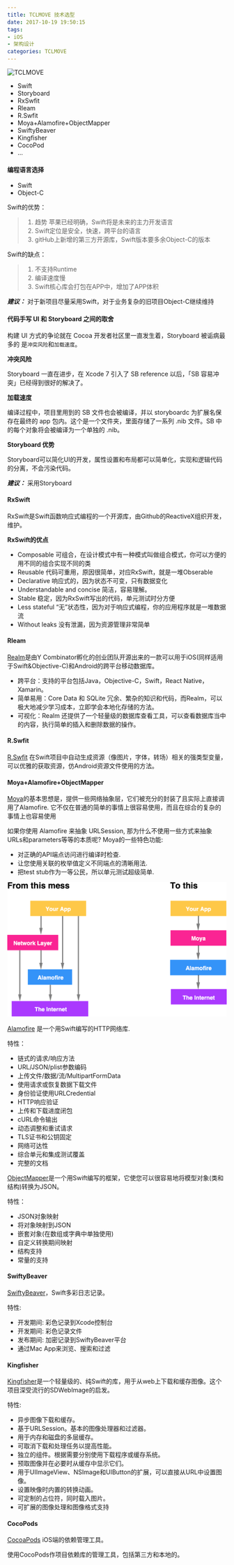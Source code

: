 ```yaml
---
title: TCLMOVE 技术选型
date: 2017-10-19 19:50:15
tags:
- iOS
- 架构设计
categories: TCLMOVE
---
```


![TCLMOVE](http://oxwfu3w0v.bkt.clouddn.com/2017/10/20/tclmove1.png)

* Swift
* Storyboard
* RxSwfit
* Rleam
* R.Swfit
* Moya+Alamofire+ObjectMapper
* SwiftyBeaver
* Kingfisher
* CocoPod
* ...

<!-- more -->

#### 编程语言选择

* Swift
* Object-C

Swift的优势：

> 1. 趋势 苹果已经明确，Swift将是未来的主力开发语言
> 2. Swift定位是安全，快速，跨平台的语言
> 3. gitHub上新增的第三方开源库，Swift版本要多余Object-C的版本

Swift的缺点：

> 1. 不支持Runtime
> 2. 编译速度慢
> 3. Swift核心库会打包在APP中，增加了APP体积

***建议：***  对于新项目尽量采用Swift，对于业务复杂的旧项目Object-C继续维持

#### 代码手写 UI 和 Storyboard 之间的取舍

构建 UI 方式的争论就在 Cocoa 开发者社区里一直发生着，Storyboard 被诟病最多的 是`冲突风险`和`加载速度`。

**冲突风险**

Storyboard 一直在进步，在 Xcode 7 引入了 SB reference 以后，「SB 容易冲突」已经得到很好的解决了。

**加载速度**

编译过程中，项目里用到的 SB 文件也会被编译，并以 storyboardc 为扩展名保存在最终的 app 包内。这个是一个文件夹，里面存储了一系列 .nib 文件。SB 中的每个对象将会被编译为一个单独的 .nib。

**Storyboard 优势**

Storyboard可以简化UI的开发，属性设置和布局都可以简单化，实现和逻辑代码的分离，不会污染代码。

***建议：***  采用Storyboard

#### RxSwift

RxSwift是Swift函数响应式编程的一个开源库，由Github的ReactiveX组织开发，维护。

**RxSwift的优点**

* Composable 可组合，在设计模式中有一种模式叫做组合模式，你可以方便的用不同的组合实现不同的类
* Reusable 代码可重用，原因很简单，对应RxSwift，就是一堆Obserable
* Declarative 响应式的，因为状态不可变，只有数据变化
* Understandable and concise 简洁，容易理解。
* Stable 稳定，因为RxSwift写出的代码，单元测试时分方便
* Less stateful “无”状态性，因为对于响应式编程，你的应用程序就是一堆数据流
* Without leaks 没有泄漏，因为资源管理非常简单

#### Rleam

[Realm](https://realm.io)是由Y Combinator孵化的创业团队开源出来的一款可以用于iOS(同样适用于Swift&Objective-C)和Android的跨平台移动数据库。

* 跨平台：支持的平台包括Java，Objective-C，Swift，React Native，Xamarin。
* 简单易用：Core Data 和 SQLite 冗余、繁杂的知识和代码，而Realm，可以极大地减少学习成本，立即学会本地化存储的方法。
* 可视化：Realm 还提供了一个轻量级的数据库查看工具，可以查看数据库当中的内容，执行简单的插入和删除数据的操作。

#### R.Swfit

[R.Swfit](https://github.com/mac-cain13/R.swift) 在Swift项目中自动生成资源（像图片，字体，转场）相关的强类型变量，可以优雅的获取资源，仿Android资源文件使用的方法。

#### Moya+Alamofire+ObjectMapper


[Moya](https://github.com/Moya/Moya)的基本思想是，提供一些网络抽象层，它们被充分的封装了且实际上直接调用了Alamofire. 它不仅在普通的简单的事情上很容易使用，而且在综合的复杂的事情上也容易使用

如果你使用 Alamofire 来抽象 URLSession, 那为什么不使用一些方式来抽象URLs和parameters等等的本质呢?
Moya的一些特色功能:

- 对正确的API端点访问进行编译时检查.
- 让您使用关联的枚举值定义不同端点的清晰用法.
- 把test stub作为一等公民，所以单元测试超级简单.

![Moya Overview](https://raw.githubusercontent.com/Moya/Moya/master/web/diagram.png)

[Alamofire](https://github.com/Alamofire/Alamofire) 是一个用Swift编写的HTTP网络库.

特性：

* 链式的请求/响应方法
* URL/JSON/plist参数编码
* 上传文件/数据/流/MultipartFormData
* 使用请求或恢复数据下载文件
* 身份验证使用URLCredential
* HTTP响应验证
* 上传和下载进度闭包
* cURL命令输出
* 动态调整和重试请求
* TLS证书和公钥固定
* 网络可达性
* 综合单元和集成测试覆盖
* 完整的文档


[ObjectMapper](https://github.com/Hearst-DD/ObjectMapper)是一个用Swift编写的框架，它使您可以很容易地将模型对象(类和结构)转换为JSON。

特性：

* JSON对象映射
* 将对象映射到JSON
* 嵌套对象(在数组或字典中单独使用)
* 自定义转换期间映射
* 结构支持
* 常量的支持

#### SwiftyBeaver

[SwiftyBeaver](https://github.com/SwiftyBeaver/SwiftyBeaver)，Swift多彩日志记录。

特性:

* 开发期间: 彩色记录到Xcode控制台
* 开发期间: 彩色记录文件
* 发布期间: 加密记录到SwiftyBeaver平台
* 通过Mac App来浏览、搜索和过滤

#### Kingfisher

[Kingfisher](https://github.com/onevcat/Kingfisher)是一个轻量级的、纯Swift的库，用于从web上下载和缓存图像。这个项目深受流行的SDWebImage的启发。

特性:

* 异步图像下载和缓存。
* 基于URLSession。基本的图像处理器和过滤器。
* 用于内存和磁盘的多层缓存。
* 可取消下载和处理任务以提高性能。
* 独立的组件。根据需要分别使用下载程序或缓存系统。
* 预取图像并在必要时从缓存中显示它们。
* 用于UIImageView、NSImage和UIButton的扩展，可以直接从URL中设置图像。
* 设置映像时内置的转换动画。
* 可定制的占位符，同时载入图片。
* 可扩展的图像处理和图像格式支持

#### CocoPods

[CocoaPods](https://cocoapods.org) iOS端的依赖管理工具。

使用CocoPods作项目依赖库的管理工具，包括第三方和本地的。
